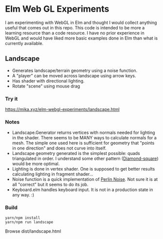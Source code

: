 # Elm Web GL Experiments

I am experimenting with WebGL in Elm and thought I would collect anything useful that comes out in this repo. This code is intended to be more a learning resource than a code resource. I have no prior experience in WebGL and would have liked more basic examples done in Elm than what is currently available.

## Landscape
- Generates landscape/terrain geometry using a noise function.
- A "player" can be moved across landscape using arrow keys.
- Has shader with directional lighting.
- Rotate "scene" using mouse drag

### Try it
https://mika.xyz/elm-webgl-experiments/landscape.html

### Notes
- Landscape.Generator returns vertices with normals needed for lighting in the shader. There seems to be MANY ways to calculate normals for a mesh. The simple one used here is sufficient for geometry that "points in one direction" and does not curve into itself.
- Landscape geometry generated is the simplest possible: quads triangulated in order. I understand some other pattern ([Diamond-square](https://en.wikipedia.org/wiki/Diamond-square_algorithm)) would be more optimal.
- Lighting is done in vertex shader. One is supposed to get better results calculating lighting in fragment shader...
- Noise function is a quick implementation of [Perlin Noise](https://en.wikipedia.org/wiki/Perlin_noise). Not sure it is at all "correct" but it seems to do its job.
- Keyboard.elm handles keyboard input. It is not in a production state in any way. :)

### Build
    yarn/npm install
    yarn/npm run landscape
    
Browse dist/landscape.html
